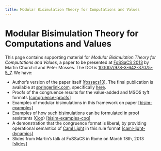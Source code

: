 ```yaml
---
title: Modular Bisimulation Theory for Computations and Values
---
```


# Modular Bisimulation Theory for Computations and Values

This page contains supporting material for *Modular Bisimulation Theory for Computations and Values*, a paper to be presented at [FoSSaCS 2013](http://www.etaps.org/2013/fossacs13) by Martin Churchill and Peter Mosses. The DOI is [10.1007/978-3-642-37075-5_7](http://dx.doi.org/10.1007/978-3-642-37075-5_7). We have:

- Author’s version of the paper itself [[fossacs13\]](/files/2013/01/fossacs13.pdf). The final publication is available at [springerlink.com](http://www.springerlink.com/), specifically [here](http://link.springer.com/chapter/10.1007%2F978-3-642-37075-5_7).
- Proofs of the congruence results for the value-added and MSOS tyft formats [[congruence-proofs\]](/files/2013/01/congruence-proofs.pdf)
- Examples of modular bisimulations in this framework on paper [[bisim-examples\]](/files/2013/01/bisim-examples.pdf)
- Examples of how such bisimulations can be formulated in proof assistants ([Coq](http://coq.inria.fr/)) [[bisim-examples-coq\]](/files/2013/01/bisim-examples-coq.txt)
- A demonstration that the congruence format is liberal, by providing operational semantics of [Caml Light](http://caml.inria.fr/caml-light/) in this rule format [[caml-light-dynamics\]](/files/2013/01/caml-light-dynamics.zip)
- Slides from Martin’s talk at FoSSaCS in Rome on March 18th, 2013 [[slides\]](/files/2013/01/fossacstalk.pdf)
